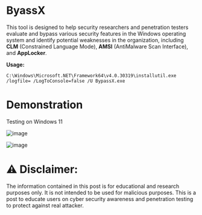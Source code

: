 # ByassX
This tool is designed to help security researchers and penetration testers evaluate and bypass various security features in the Windows operating system and identify potential weaknesses in the organization, including **CLM** (Constrained Language Mode), **AMSI** (AntiMalware Scan Interface), and **AppLocker**.

**Usage:**
```
C:\Windows\Microsoft.NET\Framework64\v4.0.30319\installutil.exe /logfile= /LogToConsole=false /U BypassX.exe
```

# Demonstration

Testing on Windows 11

![image](https://github.com/vulnableone/BypassX/assets/141920364/70d37c5a-b371-47b7-9bc6-44d679d4349e)

![image](https://github.com/vulnableone/BypassX/assets/141920364/c0b33bf4-1803-4527-a824-eb7d33960d44)

# ⚠️ Disclaimer:
The information contained in this post is for educational and research purposes only. It is not intended to be used for malicious purposes. 
This is a post to educate users on cyber security awareness and penetration testing to protect against real attacker.

